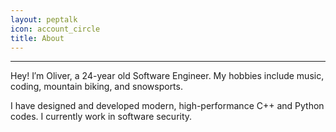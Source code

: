 ```yaml
---
layout: peptalk
icon: account_circle
title: About
---
```

_________________

Hey! I′m Oliver, a 24-year old Software Engineer. My hobbies include music, coding, mountain biking, and snowsports.

I have designed and developed modern, high-performance C++ and Python codes. I currently work in software security.
